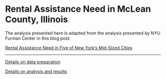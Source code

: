 # Rental Assistance Need in McLean County, Illinois

The analysis presented here is adapted from the analysis presented by NYU Furman Center in this blog post:

[Rental Assistance Need in Five of New York’s Mid-Sized Cities](https://furmancenter.org/thestoop/entry/rental-assistance-need-in-five-of-new-yorks-mid-sized-cities)

--- 

[Details on data preparation](https://mcrpc.github.io/rental-assistance-mclean/docs/prep-data.html) 

[Details on analysis and results](https://mcrpc.github.io/rental-assistance-mclean/docs/analysis_moe-no_rep-100.html)
